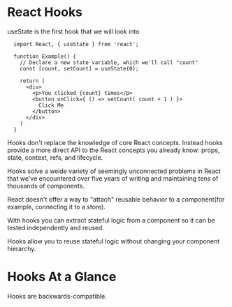 # React Hooks
  useState is the first hook that we will look into

      import React, { useState } from 'react';

      function Example() {
        // Declare a new state variable, which we'll call "count"
        const [count, setCount] = useState(0);

        return (
          <div>
            <p>You clicked {count} times</p>
            <button onClick={ () => setCount( count + 1 ) }>
              Click Me
            </button>
          </div>
        )
      }

  Hooks don't replace the knowledge of core React concepts. Instead hooks provide a more direct API to the React concepts you already know: props, state, context, refs, and lifecycle.

  Hooks solve a weide variety of seemingly unconnected problems in React that we've encountered over five years of writing and maintaining tens of thousands of components.

  React doesn't offer a way to "attach" reusable behavior to a component(for example, connecting it to a store). 

  With hooks you can extract stateful logic from a component so it can be tested independently and reused.

  Hooks allow you to reuse stateful logic without changing your component hierarchy.

# Hooks At a Glance
  Hooks are backwards-compatible. 